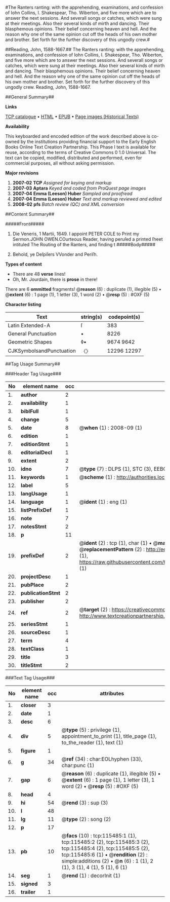 #The Ranters ranting: with the apprehending, examinations, and confession of Iohn Collins, I. Shakespear, Tho. Wiberton, and five more which are to answer the next sessions. And severall songs or catches, which were sung at their meetings. Also their several kinds of mirth and dancing. Their blasphemous opinions. Their belief concerning heaven and hell. And the reason why one of the same opinion cut off the heads of his own mother and brother. Set forth for the further discovery of this ungodly crew.#

##Reading, John, 1588-1667.##
The Ranters ranting: with the apprehending, examinations, and confession of Iohn Collins, I. Shakespear, Tho. Wiberton, and five more which are to answer the next sessions. And severall songs or catches, which were sung at their meetings. Also their several kinds of mirth and dancing. Their blasphemous opinions. Their belief concerning heaven and hell. And the reason why one of the same opinion cut off the heads of his own mother and brother. Set forth for the further discovery of this ungodly crew.
Reading, John, 1588-1667.

##General Summary##

**Links**

[TCP catalogue](http://www.ota.ox.ac.uk/tcp/)  • 
[HTML](http://tei.it.ox.ac.uk/tcp/Texts-HTML/free/A92/A92211.html)  • 
[EPUB](http://tei.it.ox.ac.uk/tcp/Texts-EPUB/free/A92/A92211.epub) • 
[Page images (Historical Texts)](https://data.historicaltexts.jisc.ac.uk/view?pubId=eebo-99863293e&pageId=eebo-99863293e-115485-1)

**Availability**

This keyboarded and encoded edition of the
	       work described above is co-owned by the institutions
	       providing financial support to the Early English Books
	       Online Text Creation Partnership. This Phase I text is
	       available for reuse, according to the terms of Creative
	       Commons 0 1.0 Universal. The text can be copied,
	       modified, distributed and performed, even for
	       commercial purposes, all without asking permission.

**Major revisions**

1. __2007-02__ __TCP__ *Assigned for keying and markup*
1. __2007-03__ __Aptara__ *Keyed and coded from ProQuest page images*
1. __2007-04__ __Emma (Leeson) Huber__ *Sampled and proofread*
1. __2007-04__ __Emma (Leeson) Huber__ *Text and markup reviewed and edited*
1. __2008-02__ __pfs__ *Batch review (QC) and XML conversion*

##Content Summary##

#####Front#####

1. Die Veneris, 1 Martii, 1649.
I appoint PETER COLE to Print my Sermon.JOHN OWEN.COurteous Reader, having peruſed a printed ſheet intituled
The Routing of the Ranters, and finding t
#####Body#####

1. Behold, ye Deſpiſers
VVonder and Periſh.

**Types of content**

  * There are 48 **verse** lines!
  * Oh, Mr. Jourdain, there is **prose** in there!

There are 6 **ommitted** fragments! 
 @__reason__ (6) : duplicate (1), illegible (5)  •  @__extent__ (6) : 1 page (1), 1 letter (3), 1 word (2)  •  @__resp__ (5) : #OXF (5)

**Character listing**


|Text|string(s)|codepoint(s)|
|---|---|---|
|Latin Extended-A|ſ|383|
|General Punctuation|•|8226|
|Geometric Shapes|◊▪|9674 9642|
|CJKSymbolsandPunctuation|〈〉|12296 12297|

##Tag Usage Summary##

###Header Tag Usage###

|No|element name|occ|attributes|
|---|---|---|---|
|1.|__author__|2||
|2.|__availability__|1||
|3.|__biblFull__|1||
|4.|__change__|5||
|5.|__date__|8| @__when__ (1) : 2008-09 (1)|
|6.|__edition__|1||
|7.|__editionStmt__|1||
|8.|__editorialDecl__|1||
|9.|__extent__|2||
|10.|__idno__|7| @__type__ (7) : DLPS (1), STC (3), EEBO-CITATION (1), PROQUEST (1), VID (1)|
|11.|__keywords__|1| @__scheme__ (1) : http://authorities.loc.gov/ (1)|
|12.|__label__|5||
|13.|__langUsage__|1||
|14.|__language__|1| @__ident__ (1) : eng (1)|
|15.|__listPrefixDef__|1||
|16.|__note__|7||
|17.|__notesStmt__|2||
|18.|__p__|11||
|19.|__prefixDef__|2| @__ident__ (2) : tcp (1), char (1)  •  @__matchPattern__ (2) : ([0-9\-]+):([0-9IVX]+) (1), (.+) (1)  •  @__replacementPattern__ (2) : http://eebo.chadwyck.com/downloadtiff?vid=$1&page=$2 (1), https://raw.githubusercontent.com/textcreationpartnership/Texts/master/tcpchars.xml#$1 (1)|
|20.|__projectDesc__|1||
|21.|__pubPlace__|2||
|22.|__publicationStmt__|2||
|23.|__publisher__|2||
|24.|__ref__|2| @__target__ (2) : https://creativecommons.org/publicdomain/zero/1.0/ (1), http://www.textcreationpartnership.org/docs/. (1)|
|25.|__seriesStmt__|1||
|26.|__sourceDesc__|1||
|27.|__term__|4||
|28.|__textClass__|1||
|29.|__title__|3||
|30.|__titleStmt__|2||


###Text Tag Usage###

|No|element name|occ|attributes|
|---|---|---|---|
|1.|__closer__|3||
|2.|__date__|1||
|3.|__desc__|6||
|4.|__div__|5| @__type__ (5) : privilege (1), appointment_to_print (1), title_page (1), to_the_reader (1), text (1)|
|5.|__figure__|1||
|6.|__g__|34| @__ref__ (34) : char:EOLhyphen (33), char:punc (1)|
|7.|__gap__|6| @__reason__ (6) : duplicate (1), illegible (5)  •  @__extent__ (6) : 1 page (1), 1 letter (3), 1 word (2)  •  @__resp__ (5) : #OXF (5)|
|8.|__head__|4||
|9.|__hi__|54| @__rend__ (3) : sup (3)|
|10.|__l__|48||
|11.|__lg__|11| @__type__ (2) : song (2)|
|12.|__p__|17||
|13.|__pb__|10| @__facs__ (10) : tcp:115485:1 (1), tcp:115485:2 (2), tcp:115485:3 (2), tcp:115485:4 (2), tcp:115485:5 (2), tcp:115485:6 (1)  •  @__rendition__ (2) : simple:additions (2)  •  @__n__ (6) : 1 (1), 2 (1), 3 (1), 4 (1), 5 (1), 6 (1)|
|14.|__seg__|1| @__rend__ (1) : decorInit (1)|
|15.|__signed__|3||
|16.|__trailer__|1||
